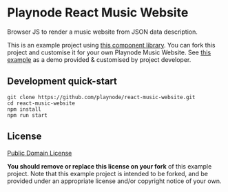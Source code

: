 # Playnode React Music Website

Browser JS to render a music website from JSON data description.

This is an example project using [this component library](https://github.com/playnode/react-music-components).
You can fork this project and customise it for your own Playnode Music Website.
See [this example](https://stever.github.io/) as a demo provided & customised 
by project developer.

## Development quick-start

```
git clone https://github.com/playnode/react-music-website.git
cd react-music-website
npm install
npm run start
```

## License

[Public Domain License](./LICENSE)

**You should remove or replace this license on your fork** of this example project.
Note that this example project is intended to be forked, and be provided under an
appropriate license and/or copyright notice of your own.

